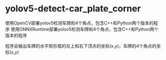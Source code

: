 # yolov5-detect-car_plate_corner

使用OpenCV部署yolov5检测车牌和4个角点，包含C++和Python两个版本的程序
使用ONNXRuntime部署yolov5检测车牌和4个角点，包含C++和Python两个版本的程序

程序会输出车牌的水平矩形框的左上和右下顶点的坐标(x,y)，车牌的4个角点的坐标(x,y)
